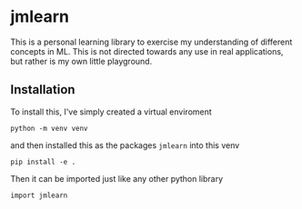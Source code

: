 # jmlearn
This is a personal learning library to exercise my understanding of different concepts 
in ML. This is not directed towards any use in real applications, but rather is my 
own little playground.

## Installation
To install this, I've simply created a virtual enviroment
```
python -m venv venv
```
and then installed this as the packages `jmlearn` into this venv
```
pip install -e .
```

Then it can be imported just like any other python library
```
import jmlearn
```
